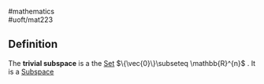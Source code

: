 #mathematics  
#uoft/mat223 
## Definition
The **trivial subspace** is a the [Set](Set.md) $\{\vec{0}\}\subseteq \mathbb{R}^{n}$ . It is a [Subspace](Subspace.md)